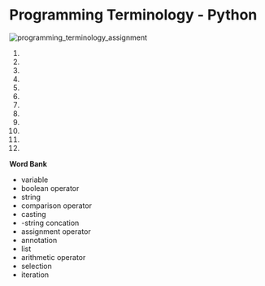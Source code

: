 # Programming Terminology - Python

![programming_terminology_assignment](https://user-images.githubusercontent.com/104539455/214882520-9579fe79-eed9-4b02-b936-1bbbeff2b8d0.png)

1.
2.
3.
4.
5.
6.
7.
8.
9.
10.
11.
12.

**Word Bank**
- variable
- boolean operator
- string
- comparison operator
- casting
- -string concation
- assignment operator
- annotation
- list
- arithmetic operator
- selection
- iteration
